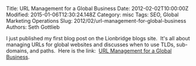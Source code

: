 Title: URL Management for a Global Business
Date: 2012-02-02T10:00:00Z
Modified: 2015-01-06T12:30:24.148Z
Category: misc
Tags: SEO, Global Marketing Operations
Slug: 2012/02/url-management-for-global-business
Authors: Seth Gottlieb

I just published my first blog post on the Lionbridge blogs site. &nbsp;It's all about managing URLs for global websites and discusses when to use TLDs, sub-domains, and paths. &nbsp;Here is the link: &nbsp;[URL Management for a Global Business](http://blog.lionbridge.com/marketing/2012/01/31/url-management-for-a-global-business/ "URL Management for a Global Business").
